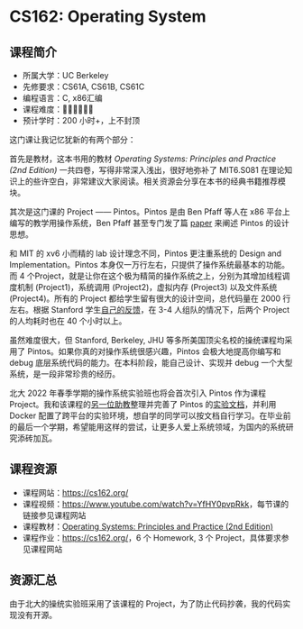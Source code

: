 # CS162: Operating System

## 课程简介

- 所属大学：UC Berkeley
- 先修要求：CS61A, CS61B, CS61C
- 编程语言：C, x86汇编
- 课程难度：🌟🌟🌟🌟🌟🌟
- 预计学时：200 小时+，上不封顶

这门课让我记忆犹新的有两个部分：

首先是教材，这本书用的教材 *Operating Systems: Principles and Practice (2nd Edition)* 一共四卷，写得非常深入浅出，很好地弥补了 MIT6.S081 在理论知识上的些许空白，非常建议大家阅读。相关资源会分享在本书的经典书籍推荐模块。

其次是这门课的 Project —— Pintos。Pintos 是由 Ben Pfaff 等人在 x86 平台上编写的教学用操作系统，Ben Pfaff 甚至专门发了篇 [paper](https://benpfaff.org/papers/pintos.pdf) 来阐述 Pintos 的设计思想。

和 MIT 的 xv6 小而精的 lab 设计理念不同，Pintos 更注重系统的 Design and Implementation。Pintos 本身仅一万行左右，只提供了操作系统最基本的功能。而 4 个Project，就是让你在这个极为精简的操作系统之上，分别为其增加线程调度机制 (Project1)，系统调用 (Project2)，虚拟内存 (Project3) 以及文件系统 (Project4)。所有的 Project 都给学生留有很大的设计空间，总代码量在 2000 行左右。根据 Stanford 学生[自己的反馈][quora_link]，在 3-4 人组队的情况下，后两个 Project 的人均耗时也在 40 个小时以上。

[quora_link]: https://www.quora.com/What-is-it-like-to-take-CS-140-Operating-Systems-at-Stanford

虽然难度很大，但 Stanford, Berkeley, JHU 等多所美国顶尖名校的操统课程均采用了 Pintos。如果你真的对操作系统很感兴趣，Pintos 会极大地提高你编写和 debug 底层系统代码的能力。在本科阶段，能自己设计、实现并 debug 一个大型系统，是一段非常珍贵的经历。

北大 2022 年春季学期的操作系统实验班也将会首次引入 Pintos 作为课程 Project。我和该课程的[另一位助教](https://github.com/AlfredThiel)整理并完善了 Pintos 的[实验文档](https://pkuflyingpig.gitbook.io/pintos)，并利用 Docker 配置了跨平台的实验环境，想自学的同学可以按文档自行学习。在毕业前的最后一个学期，希望能用这样的尝试，让更多人爱上系统领域，为国内的系统研究添砖加瓦。

## 课程资源

- 课程网站：<https://cs162.org/>
- 课程视频：<https://www.youtube.com/watch?v=YfHY0pvpRkk>，每节课的链接参见课程网站
- 课程教材：[Operating Systems: Principles and Practice (2nd Edition)](http://ospp.cs.washington.edu/)
- 课程作业：<https://cs162.org/>，6 个 Homework, 3 个 Project，具体要求参见课程网站

## 资源汇总

由于北大的操统实验班采用了该课程的 Project，为了防止代码抄袭，我的代码实现没有开源。
